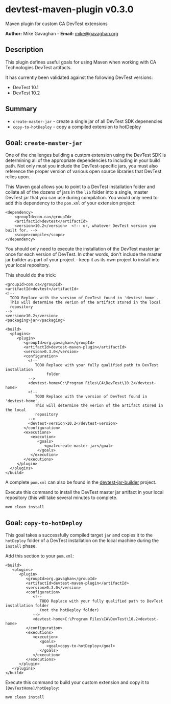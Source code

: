 # devtest-maven-plugin  v0.3.0
Maven plugin for custom CA DevTest extensions

**Author:** Mike Gavaghan - **Email:** mike@gavaghan.org

## Description ##
This plugin defines useful goals for using Maven when working with CA Technologies DevTest artifacts.

It has currently been validated against the following DevTest versions:

- DevTest 10.1
- DevTest 10.2

## Summary ##

- `create-master-jar` - create a single jar of all DevTest SDK depenencies
- `copy-to-hotDeploy` - copy a compiled extension to hotDeploy


## Goal: `create-master-jar` ##
One of the challenges building a custom extension using the DevTest SDK is determining all of the appropriate dependencies to including in your build path.  Not only must you include the DevTest-specific jars, you must also reference the proper version of various open source libraries that DevTest relies upon.

This Maven goal allows you to point to a DevTest installation folder and collate all of the dozens of jars in the `lib` folder into a single, master DevTest jar that you can use during compilation.  You would only need to add this dependency to the `pom.xml` of your extension project:

	<dependency>
		<groupId>com.ca</groupId>
		<artifactId>devtest</artifactId>
		<version>10.2</version>  <!-- or, whatever DevTest version you built for. -->
		<scope>compile</scope>
	</dependency>

You should only need to execute the installation of the DevTest master jar once for each version of DevTest.  In other words, don't include the master jar builder as part of your project - keep it as its own project to install into your local repository.

This should do the trick:


    <groupId>com.ca</groupId>
    <artifactId>devtest</artifactId>
    <!-- 
      TODO Replace with the version of DevTest found in 'devtest-home'.
      This will determine the verion of the artifact stored in the local
      repository
    -->         
    <version>10.2</version>
    <packaging>jar</packaging>

    <build>
      <plugins>
         <plugin>
            <groupId>org.gavaghan</groupId>
            <artifactId>devtest-maven-plugin</artifactId>
            <version>0.3.0</version>
            <configuration>
              <!-- 
                 TODO Replace with your fully qualified path to DevTest installation
                      folder
              -->
              <devtest-home>C:\Program Files\CA\DevTest\10.2</devtest-home>
              <!--
                 TODO Replace with the version of DevTest found in 'devtest-home'.
                 This will determine the verion of the artifact stored in the local
                 repository
              -->         
              <devtest-version>10.2</devtest-version>
            </configuration>
            <executions>
               <execution>
                  <goals>
                     <goal>create-master-jar</goal>
                  </goals>
               </execution>
            </executions>
         </plugin>
      </plugins>
    </build>

A complete `pom.xml` can also be found in the [devtest-jar-builder](https://github.com/mgavaghan/devtest-jar-builder "DevTest JAR Builder") project.

Execute this command to install the DevTest master jar artifact in your local repository (this will take several minutes to complete.

    mvn clean install


## Goal: `copy-to-hotDeploy` ##
This goal takes a successfully compiled target `jar` and copies it to the `hotDeploy` folder of a DevTest installation on the local machine during the `install` phase.

Add this section to your `pom.xml`:

    <build>
       <plugins>
          <plugin>
             <groupId>org.gavaghan</groupId>
             <artifactId>devtest-maven-plugin</artifactId>
             <version>0.3.0</version>
             <configuration>
                <!-- 
                   TODO Replace with your fully qualified path to DevTest installation folder
                   (not the hotDeploy folder) 
                -->
                <devtest-home>C:\Program Files\CA\DevTest\10.2<devtest-home>
             </configuration>
             <executions>
                <execution>
                   <goals>
                      <goal>copy-to-hotDeploy</goal>
                   </goals>
                </execution>
             </executions>
          </plugin>
       </plugins>
    </build>
    
Execute this command to build your custom extension and copy it to `[DevTestHome]/hotDeploy`:

    mvn clean install


